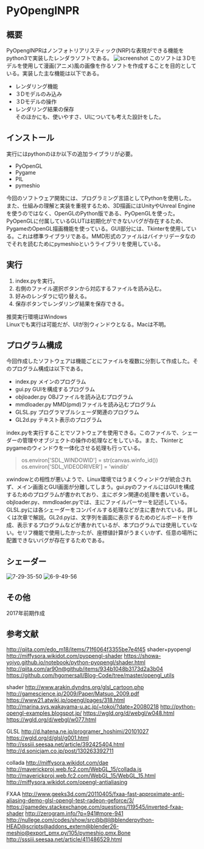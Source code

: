 # PyOpenglNPR

## 概要
PyOpenglNPRはノンフォトリアリスティック(NRP)な表現ができる機能をpython3で実装したレンダラソフトである。
![screenshot](https://user-images.githubusercontent.com/31681741/30103796-ac60e8dc-932e-11e7-940e-c2d945f7c99c.png)
このソフトは３Dモデルを使用して漫画(アニメ)風の画像を作るソフトを作成することを目的としている。実装した主な機能は以下である。
* レンダリング機能
* ３Dモデルのみ込み
* ３Dモデルの操作
* レンダリング結果の保存  
そのほかにも、使いやすさ、UIについても考えた設計をした。

## インストール
実行にはpythonのほか以下の追加ライブラリが必要。
* PyOpenGL
* Pygame
* PIL
* pymeshio

今回のソフトウェア開発には、プログラミング言語としてPythonを使用した。また、仕組みの理解と実装を重視するため、3D描画にはUnityやUnreal Engineを使うのではなく、OpenGLのPython版である、PyOpenGLを使った。PyOpenGLに付属しているGLUTは初期化ができないバグが存在するため、PygameのOpenGL描画機能を使っている。GUI部分には、Tkinterを使用している。これは標準ライブラリである。MMD形式のファイルはバイナリデータなのでそれを読むためにpymeshioというライブラリを使用している。

## 実行
1. index.pyを実行。
2. 右側のファイル選択ボタンから対応するファイルを読み込む。
3. 好みのレンダラに切り替える。
4. 保存ボタンでレンダリング結果を保存できる。  

推奨実行環境はWindows  
Linuxでも実行は可能だが、UIが別ウィンドウとなる。Macは不明。

## プログラム構成
今回作成したソフトウェアは機能ごとにファイルを複数に分割して作成した。そのプログラム構成は以下である。

* index.py		メインのプログラム
* gui.py		GUIを構成するプログラム
* objloader.py	OBJファイルを読み込むプログラム
* mmdloader.py	MMD(pmd)ファイルを読み込むプログラム
* GLSL.py	プログラマブルシェーダ関連のプログラム
* GL2d.py		テキスト表示のプログラム

index.pyを実行することでソフトウェアを使用できる。このファイルで、シェーダーの管理やオブジェクトの操作の処理などをしている。また、Tkinterとpygameのウィンドウを一体化させる処理も行っている。
> os.environ['SDL_WINDOWID'] = str(canvas.winfo_id())  
> os.environ['SDL_VIDEODRIVER'] = 'windib'

xwindowとの相性が悪いようで、Linux環境ではうまくウィンドウが統合されず、メイン画面とGUI画面が分離してしまう。gui.pyのファイルにはGUIを構成するためのプログラムが書かれており、主にボタン関連の処理を書いている。objloader.py、mmdloader.pyでは、主にファイルパーサーを記述している。GLSL.pyには各シェーダーをコンパイルする処理などが主に書かれている。詳しくは次章で解説。GL2d.pyは、文字列を画面に表示するためのビルボードを作成、表示するプログラムなどが書かれているが、本プログラムでは使用していない。セリフ機能で使用したかったが、座標値計算がうまくいかず、任意の場所に配置できないバグが存在するためである。

## シェーダー
![7-29-35-50](https://user-images.githubusercontent.com/31681741/30154385-b32cd70e-93f4-11e7-958f-028857c64d46.png)
![6-9-49-56](https://user-images.githubusercontent.com/31681741/30154428-ce64ae34-93f4-11e7-85db-d286a6a15ca4.png)

## その他
2017年前期作成

## 参考文献
http://qiita.com/edo_m18/items/71f6064f3355be7e4f45 shader+pyopengl
http://miffysora.wikidot.com/pyopengl-shader
https://showa-yojyo.github.io/notebook/python-pyopengl/shader.html
http://qiita.com/ar90n@github/items/934b1048b3173d2a3b04
https://github.com/hgomersall/Blog-Code/tree/master/opengl_utils

shader
http://www.arakin.dyndns.org/glsl_cartoon.php
http://gamescience.jp/2009/Paper/Matsuo_2009.pdf
https://www21.atwiki.jp/opengl/pages/318.html
http://marina.sys.wakayama-u.ac.jp/~tokoi/?date=20080218
http://python-opengl-examples.blogspot.jp/
https://wgld.org/d/webgl/w048.html
https://wgld.org/d/webgl/w077.html

GLSL
http://d.hatena.ne.jp/programer_hoshimi/20101027
https://wgld.org/d/glsl/g001.html
http://sssiii.seesaa.net/article/392425404.html
http://d.sonicjam.co.jp/post/130263392711

collada
http://miffysora.wikidot.com/dae
http://maverickproj.web.fc2.com/WebGL_15/collada.js
http://maverickproj.web.fc2.com/WebGL_15/WebGL_15.html
http://miffysora.wikidot.com/opengl-antialiasing

FXAA
http://www.geeks3d.com/20110405/fxaa-fast-approximate-anti-aliasing-demo-glsl-opengl-test-radeon-geforce/3/
https://gamedev.stackexchange.com/questions/119545/inverted-fxaa-shader
http://zerogram.info/?p=941#more-941
http://nullege.com/codes/show/src@b@l@blenderpython-HEAD@scripts@addons_extern@blender26-meshio@export_pmx.py/105/pymeshio.pmx.Bone
http://sssiii.seesaa.net/article/411486529.html

